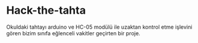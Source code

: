 # Hack-the-tahta
Okuldaki tahtayı arduino ve HC-05 modülü ile uzaktan kontrol etme işlevini gören bizim sınıfa eğlenceli vakitler geçirten bir proje.
